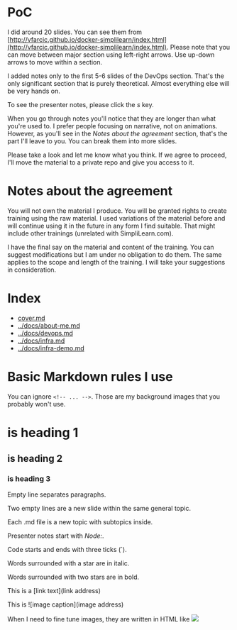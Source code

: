 # PoC

I did around 20 slides. You can see them from [http://vfarcic.github.io/docker-simplilearn/index.html](http://vfarcic.github.io/docker-simplilearn/index.html). Please note that you can move between major section using left-right arrows. Use up-down arrows to move within a section.

I added notes only to the first 5-6 slides of the DevOps section. That's the only significant section that is purely theoretical. Almost everything else will be very hands on.

To see the presenter notes, please click the *s* key.

When you go through notes you'll notice that they are longer than what you're used to. I prefer people focusing on narrative, not on animations. However, as you'll see in the *Notes about the agreement* section, that's the part I'll leave to you. You can break them into more slides.

Please take a look and let me know what you think. If we agree to proceed, I'll move the material to a private repo and give you access to it.

# Notes about the agreement

You will not own the material I produce. You will be granted rights to create training using the raw material. I used variations of the material before and will continue using it in the future in any form I find suitable. That might include other trainings (unrelated with SimpliLearn.com).

I have the final say on the material and content of the training. You can suggest modifications but I am under no obligation to do them. The same applies to the scope and length of the training. I will take your suggestions in consideration.

# Index

* [cover.md](cover.md)
* [../docs/about-me.md](../docs/about-me.md)
* [../docs/devops.md](../docs/devops.md)
* [../docs/infra.md](../docs/infra.md)
* [../docs/infra-demo.md](../docs/infra-demo.md)

# Basic Markdown rules I use

You can ignore `<!-- ... -->`. Those are my background images that you probably won't use.

# is heading 1

## is heading 2

### is heading 3

Empty line separates paragraphs.

Two empty lines are a new slide within the same general topic.

Each .md file is a new topic with subtopics inside.

Presenter notes start with *Node:*.

Code starts and ends with three ticks (`).

Words surrounded with a star are in italic.

Words surrounded with two stars are in bold.

This is a [link text](link address)

This is ![image caption](image address)

When I need to fine tune images, they are written in HTML like <img src="image address">
